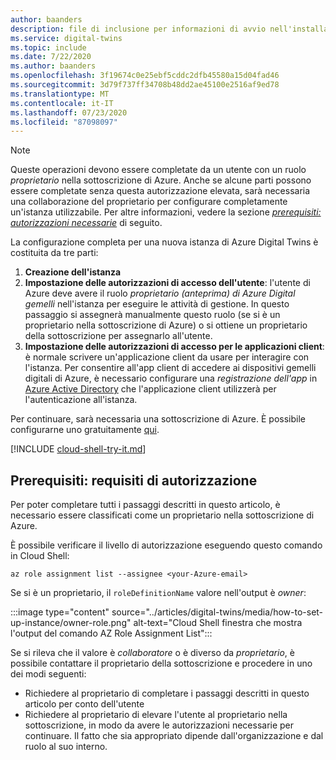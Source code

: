 ```yaml
---
author: baanders
description: file di inclusione per informazioni di avvio nell'installazione di dispositivi gemelli digitali di Azure
ms.service: digital-twins
ms.topic: include
ms.date: 7/22/2020
ms.author: baanders
ms.openlocfilehash: 3f19674c0e25ebf5cddc2dfb45580a15d04fad46
ms.sourcegitcommit: 3d79f737ff34708b48dd2ae45100e2516af9ed78
ms.translationtype: MT
ms.contentlocale: it-IT
ms.lasthandoff: 07/23/2020
ms.locfileid: "87098097"
---
```

>[!NOTE]
>Queste operazioni devono essere completate da un utente con un ruolo *proprietario* nella sottoscrizione di Azure. Anche se alcune parti possono essere completate senza questa autorizzazione elevata, sarà necessaria una collaborazione del proprietario per configurare completamente un'istanza utilizzabile. Per altre informazioni, vedere la sezione [*prerequisiti: autorizzazioni necessarie*](#prerequisites-permission-requirements) di seguito.

La configurazione completa per una nuova istanza di Azure Digital Twins è costituita da tre parti:
1. **Creazione dell'istanza**
2. **Impostazione delle autorizzazioni di accesso dell'utente**: l'utente di Azure deve avere il ruolo *proprietario (anteprima) di Azure Digital gemelli* nell'istanza per eseguire le attività di gestione. In questo passaggio si assegnerà manualmente questo ruolo (se si è un proprietario nella sottoscrizione di Azure) o si ottiene un proprietario della sottoscrizione per assegnarlo all'utente.
3. **Impostazione delle autorizzazioni di accesso per le applicazioni client**: è normale scrivere un'applicazione client da usare per interagire con l'istanza. Per consentire all'app client di accedere ai dispositivi gemelli digitali di Azure, è necessario configurare una *registrazione dell'app* in [Azure Active Directory](../articles/active-directory/fundamentals/active-directory-whatis.md) che l'applicazione client utilizzerà per l'autenticazione all'istanza.

Per continuare, sarà necessaria una sottoscrizione di Azure. È possibile configurarne uno gratuitamente [qui](https://azure.microsoft.com/free/?WT.mc_id=A261C142F).

[!INCLUDE [cloud-shell-try-it.md](cloud-shell-try-it.md)]

## <a name="prerequisites-permission-requirements"></a>Prerequisiti: requisiti di autorizzazione

Per poter completare tutti i passaggi descritti in questo articolo, è necessario essere classificati come un proprietario nella sottoscrizione di Azure. 

È possibile verificare il livello di autorizzazione eseguendo questo comando in Cloud Shell:

```azurecli-interactive
az role assignment list --assignee <your-Azure-email>
```

Se si è un proprietario, il `roleDefinitionName` valore nell'output è *owner*:

:::image type="content" source="../articles/digital-twins/media/how-to-set-up-instance/owner-role.png" alt-text="Cloud Shell finestra che mostra l'output del comando AZ Role Assignment List":::

Se si rileva che il valore è *collaboratore* o è diverso da *proprietario*, è possibile contattare il proprietario della sottoscrizione e procedere in uno dei modi seguenti:
* Richiedere al proprietario di completare i passaggi descritti in questo articolo per conto dell'utente
* Richiedere al proprietario di elevare l'utente al proprietario nella sottoscrizione, in modo da avere le autorizzazioni necessarie per continuare. Il fatto che sia appropriato dipende dall'organizzazione e dal ruolo al suo interno.
